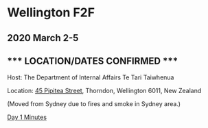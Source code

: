 # Wellington F2F
## 2020 March 2-5
## *** LOCATION/DATES CONFIRMED ***

Host: The Department of Internal Affairs Te Tari Taiwhenua

Location: [45 Pipitea Street](https://goo.gl/maps/wX6B8ryfxoE3JFmL7), Thorndon, Wellington 6011, New Zealand

(Moved from Sydney due to fires and smoke in Sydney area.)

[Day 1 Minutes](https://cryptpad.w3ctag.org/code/#/2/code/view/v92hg5Xhygqe6tQeMIb+uBY2-6GqynLGKiXIdPru9JM/)

